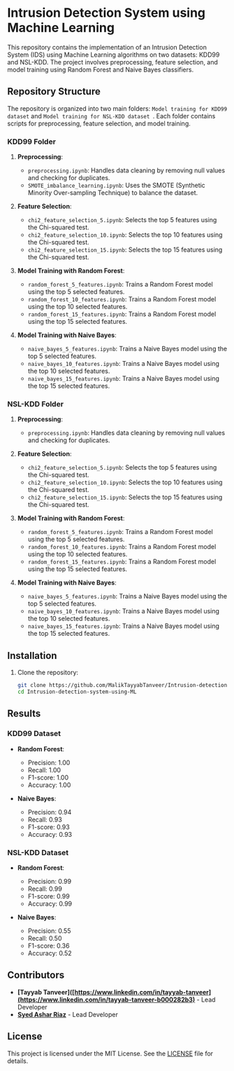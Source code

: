 # Intrusion Detection System using Machine Learning

This repository contains the implementation of an Intrusion Detection System (IDS) using Machine Learning algorithms on two datasets: KDD99 and NSL-KDD. The project involves preprocessing, feature selection, and model training using Random Forest and Naive Bayes classifiers.

## Repository Structure

The repository is organized into two main folders: `Model training for KDD99 dataset` and `Model training for NSL-KDD dataset `. Each folder contains scripts for preprocessing, feature selection, and model training.

### KDD99 Folder

1. **Preprocessing**:
    - `preprocessing.ipynb`: Handles data cleaning by removing null values and checking for duplicates.
    - `SMOTE_imbalance_learning.ipynb`: Uses the SMOTE (Synthetic Minority Over-sampling Technique) to balance the dataset.

2. **Feature Selection**:
    - `chi2_feature_selection_5.ipynb`: Selects the top 5 features using the Chi-squared test.
    - `chi2_feature_selection_10.ipynb`: Selects the top 10 features using the Chi-squared test.
    - `chi2_feature_selection_15.ipynb`: Selects the top 15 features using the Chi-squared test.

3. **Model Training with Random Forest**:
    - `random_forest_5_features.ipynb`: Trains a Random Forest model using the top 5 selected features.
    - `random_forest_10_features.ipynb`: Trains a Random Forest model using the top 10 selected features.
    - `random_forest_15_features.ipynb`: Trains a Random Forest model using the top 15 selected features.

4. **Model Training with Naive Bayes**:
    - `naive_bayes_5_features.ipynb`: Trains a Naive Bayes model using the top 5 selected features.
    - `naive_bayes_10_features.ipynb`: Trains a Naive Bayes model using the top 10 selected features.
    - `naive_bayes_15_features.ipynb`: Trains a Naive Bayes model using the top 15 selected features.

### NSL-KDD Folder

1. **Preprocessing**:
    - `preprocessing.ipynb`: Handles data cleaning by removing null values and checking for duplicates.

2. **Feature Selection**:
    - `chi2_feature_selection_5.ipynb`: Selects the top 5 features using the Chi-squared test.
    - `chi2_feature_selection_10.ipynb`: Selects the top 10 features using the Chi-squared test.
    - `chi2_feature_selection_15.ipynb`: Selects the top 15 features using the Chi-squared test.

3. **Model Training with Random Forest**:
    - `random_forest_5_features.ipynb`: Trains a Random Forest model using the top 5 selected features.
    - `random_forest_10_features.ipynb`: Trains a Random Forest model using the top 10 selected features.
    - `random_forest_15_features.ipynb`: Trains a Random Forest model using the top 15 selected features.

4. **Model Training with Naive Bayes**:
    - `naive_bayes_5_features.ipynb`: Trains a Naive Bayes model using the top 5 selected features.
    - `naive_bayes_10_features.ipynb`: Trains a Naive Bayes model using the top 10 selected features.
    - `naive_bayes_15_features.ipynb`: Trains a Naive Bayes model using the top 15 selected features.

## Installation

1. Clone the repository:
    ```bash
    git clone https://github.com/MalikTayyabTanveer/Intrusion-detection-system-using-ML.git
    cd Intrusion-detection-system-using-ML
    ```

## Results

### KDD99 Dataset

- **Random Forest**:
    - Precision: 1.00
    - Recall: 1.00
    - F1-score: 1.00
    - Accuracy: 1.00

- **Naive Bayes**:
    - Precision: 0.94
    - Recall: 0.93
    - F1-score: 0.93
    - Accuracy: 0.93

### NSL-KDD Dataset

- **Random Forest**:
    - Precision: 0.99
    - Recall: 0.99
    - F1-score: 0.99
    - Accuracy: 0.99

- **Naive Bayes**:
    - Precision: 0.55
    - Recall: 0.50
    - F1-score: 0.36
    - Accuracy: 0.52

## Contributors
- **[Tayyab Tanveer]([https://www.linkedin.com/in/tayyab-tanveer](https://www.linkedin.com/in/tayyab-tanveer-b000282b3)** - Lead Developer
- **[Syed Ashar Riaz](https://www.linkedin.com/in/ashar-riaz-46596123b)** - Lead Developer

## License

This project is licensed under the MIT License. See the [LICENSE](LICENSE) file for details.
